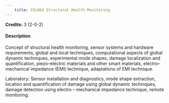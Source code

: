 ```yaml
---
    title: CVL864 Structural Health Monitoring
---
```

**Credits:** 3 (2-0-2)



#### Description 
Concept of structural health monitoring, sensor systems and hardware requirements, global and local techniques, computational aspects of global dynamic techniques, experimental mode shapes, damage localization and quantification, piezo–electric materials and other smart materials, electro–mechanical impedance (EMI) technique, adaptations of EMI technique.

Laboratory: Sensor installation and diagnostics, mode shape extraction, location and quantification of damage using global dynamic techniques, damage detection using electro – mechanical impedance technique, remote monitoring.